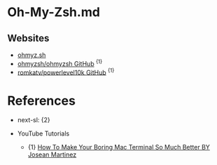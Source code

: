 # Oh-My-Zsh.md

## Websites

* [ohmyz.sh](https://ohmyz.sh/)
* [ohmyzsh/ohmyzsh GitHub](https://github.com/ohmyzsh/ohmyzsh) <sup>{1}</sup>
* [romkatv/powerlevel10k GitHub](https://github.com/romkatv/powerlevel10k) <sup>{1}</sup>

# References

* next-sl: {2}

* YouTube Tutorials
  * {1} [How To Make Your Boring Mac Terminal So Much Better BY Josean Martinez](https://www.youtube.com/watch?v=CF1tMjvHDRA)
  